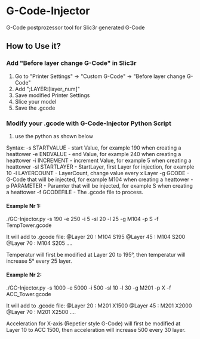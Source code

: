 # G-Code-Injector
G-Code postprozessor tool for Slic3r generated G-Code

## How to Use it?

### Add "Before layer change G-Code" in Slic3r
1. Go to "Printer Settings" -> "Custom G-Code" -> "Before layer change G-Code"
2. Add ";LAYER:[layer_num]"
3. Save modified Printer Settings
4. Slice your model
5. Save the .gcode

### Modify your .gcode with G-Code-Injector Python Script
1. use the python as shown below

Syntax:
  -s   STARTVALUE  -  start Value, for example 190 when creating a heattower
  -e   ENDVALUE    -  end Value, for example 240 when creating a heattower
  -i   INCREMENT   -  increment Value, for example 5 when creating a heattower
  -sl  STARTLAYER  -  StartLayer, first Layer for injection, for example 10
  -l   LAYERCOUNT  -  LayerCount, change value every x Layer
  -g   GCODE       -  G-Code that will be injected, for example M104 when creating a heattower
  -p   PARAMETER   -  Paramter that will be injected, for example S when creating a heattower
  -f   GCODEFILE   -  The .gcode file to process.
  


#### Example Nr 1:
./GC-Injector.py -s 190 -e 250 -i 5 -sl 20 -l 25 -g M104 -p S -f TempTower.gcode

It will add to .gcode file:
@Layer 20 : M104 S195
@Layer 45 : M104 S200
@Layer 70 : M104 S205
....

Temperatur will first be modified at Layer 20 to 195°, then temperatur will increase 5° every 25 layer.

#### Example Nr 2:
./GC-Injector.py -s 1000 -e 5000 -i 500 -sl 10 -l 30 -g M201 -p X -f ACC_Tower.gcode

It will add to .gcode file:
@Layer 20 : M201 X1500
@Layer 45 : M201 X2000
@Layer 70 : M201 X2500
....

Acceleration for X-axis (Repetier style G-Code) will first be modified at Layer 10 to ACC 1500, then acceleration will increase 500 every 30 layer.
